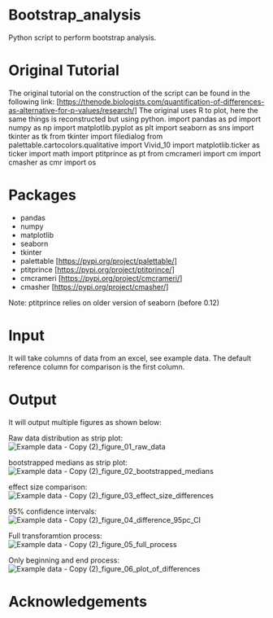 # Bootstrap_analysis
Python script to perform bootstrap analysis.

# Original Tutorial
The original tutorial on the construction of the script can be found in the following link:
[https://thenode.biologists.com/quantification-of-differences-as-alternative-for-p-values/research/]
The original uses R to plot, here the same things is reconstructed but using python.
import pandas as pd
import numpy as np
import matplotlib.pyplot as plt
import seaborn as sns
import tkinter as tk
from tkinter import filedialog
from palettable.cartocolors.qualitative import Vivid_10
import matplotlib.ticker as ticker
import math
import ptitprince as pt
from cmcrameri import cm
import cmasher as cmr
import os

# Packages
  - pandas
  - numpy
  - matplotlib
  - seaborn
  - tkinter
  - palettable [https://pypi.org/project/palettable/]
  - ptitprince [https://pypi.org/project/ptitprince/]
  - cmcrameri [https://pypi.org/project/cmcrameri/]
  - cmasher [https://pypi.org/project/cmasher/]

Note: ptitprince relies on older version of seaborn (before 0.12)

# Input
It will take columns of data from an excel, see example data. The default reference column for comparison is the first column.

# Output
It will output multiple figures as shown below:

Raw data distribution as strip plot:
![Example data - Copy (2)_figure_01_raw_data](https://github.com/chalmers4c/Bootstrap_analysis/assets/97460687/37a67bb8-e859-45f1-bc2e-59a1c959a5a7)

bootstrapped medians as strip plot:
![Example data - Copy (2)_figure_02_bootstrapped_medians](https://github.com/chalmers4c/Bootstrap_analysis/assets/97460687/e9e4a84c-7da2-4db5-a073-ed3abf09c194)

effect size comparison:
![Example data - Copy (2)_figure_03_effect_size_differences](https://github.com/chalmers4c/Bootstrap_analysis/assets/97460687/81e31774-0b40-4139-9c95-ddf0f40c9cf9)

95% confidence intervals:
![Example data - Copy (2)_figure_04_difference_95pc_CI](https://github.com/chalmers4c/Bootstrap_analysis/assets/97460687/5b58ff6f-0ab1-4889-9811-4d1b786dc5b5)

Full transforamtion process:
![Example data - Copy (2)_figure_05_full_process](https://github.com/chalmers4c/Bootstrap_analysis/assets/97460687/52c9d4a2-5c00-422f-b69c-1e354618f6f7)

Only beginning and end process:
![Example data - Copy (2)_figure_06_plot_of_differences](https://github.com/chalmers4c/Bootstrap_analysis/assets/97460687/248d9297-27ac-4f7f-a585-4985ead48646)

# Acknowledgements
